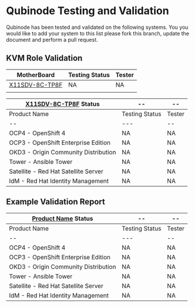 # Qubinode Testing and Validation

Qubinode has been tested and validated on the following systems. You you would like to add your system to this list please fork this branch, update the document and perform a pull request.

## KVM Role Validation
MotherBoard  | Testing Status | Tester
--|---|--
[X11SDV-8C-TP8F](hardware_profiles/X11SDV-8C-TP8F)  | NA  | NA  
  |   |  

**[X11SDV-8C-TP8F](hardware_profiles/X11SDV-8C-TP8F)  Status** |-- |--
--|---|--
Product Name  |  Testing Status  | Tester
--|---|--
OCP4 - OpenShift 4  | NA  | NA  
OCP3 - OpenShift Enterprise Edition | NA  | NA  
OKD3 - Origin Community Distribution  | NA  | NA  
Tower - Ansible Tower  | NA  | NA  
Satellite - Red Hat Satellite Server  | NA  | NA  
IdM - Red Hat Identity Management  | NA  | NA  


## Example Validation Report 
**[Product Name](hardware_profiles/Product-Name)  Status** |-- |--
--|---|--
Product Name  |  Testing Status  | Tester
--|---|--
OCP4 - OpenShift 4  | NA  | NA  
OCP3 - OpenShift Enterprise Edition | NA  | NA  
OKD3 - Origin Community Distribution  | NA  | NA  
Tower - Ansible Tower  | NA  | NA  
Satellite - Red Hat Satellite Server  | NA  | NA  
IdM - Red Hat Identity Management  | NA  | NA  
